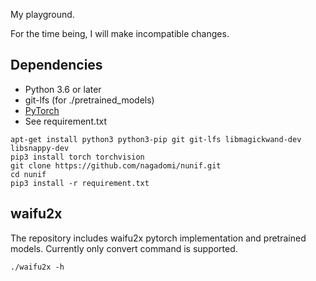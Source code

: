 My playground.

For the time being, I will make incompatible changes.

## Dependencies

- Python 3.6 or later
- git-lfs (for ./pretrained_models)
- [PyTorch](https://pytorch.org/get-started/locally/)
- See requirement.txt

```
apt-get install python3 python3-pip git git-lfs libmagickwand-dev libsnappy-dev
pip3 install torch torchvision
git clone https://github.com/nagadomi/nunif.git
cd nunif
pip3 install -r requirement.txt
```


## waifu2x

The repository includes waifu2x pytorch implementation and pretrained models. Currently only convert command is supported.

```
./waifu2x -h
```

